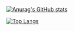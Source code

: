 [![Anurag's GitHub stats](https://github-readme-stats.vercel.app/api?username=roadhogqwerty)](https://github.com/anuraghazra/github-readme-stats)

[![Top Langs](https://github-readme-stats.vercel.app/api/top-langs/?username=roadhogqwerty&layout=compact)](https://github.com/anuraghazra/github-readme-stats)
